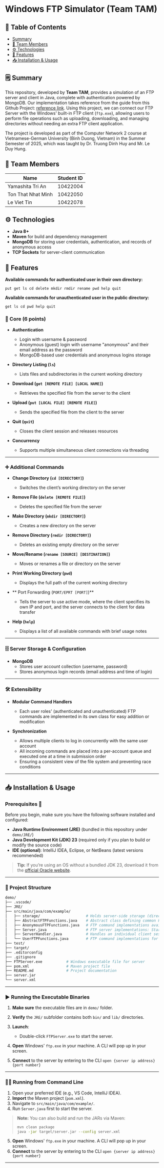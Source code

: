 # Windows FTP Simulator (Team TAM)

## 📑 Table of Contents
- [Summary](#summary)  
- [👥 Team Members](#-team-members)  
- [⚙️ Technologies](#️-technologies)  
- [🚀 Features](#-features)  
- [📥 Installation & Usage](#-installation--usage)  

## 🗒️ Summary

This repository, developed by **Team TAM**, provides a simulation of an FTP server and client in Java, complete with authentication powered by MongoDB. Our implementation takes reference from the guide from this Github Project: [reference link](https://github.com/pReya/ftpServer.git). Using this project, we can connect our FTP Server with the Windows' built-in FTP client (`ftp.exe`), allowing users to perform file operations such as uploading, downloading, and managing directories without needing an extra FTP client application.

The project is developed as part of the Computer Network 2 course at Vietnamese-German University (Binh Duong, Vietnam) in the Summer Semester of 2025, which was taught by Dr. Truong Dinh Huy and Mr. Le Duy Hung.

## 👥 Team Members

| Name           | Student ID                     |
|----------------|--------------------------------|
| Yamashita Tri An       | 10422004           |
| Ton That Nhat Minh       | 10422050           |
| Le Viet Tin       | 10422078           |

## ⚙️ Technologies

- **Java 8+**  
- **Maven** for build and dependency management  
- **MongoDB** for storing user credentials, authentication, and records of anonymous access  
- **TCP Sockets** for server-client communication  

## 🚀 Features

**Available commands for authenticated user in their own directory:** 

`put get ls cd delete mkdir rmdir rename pwd help quit`

**Available commands for unauthenticated user in the public directory:** 

`get ls cd pwd help quit`

### 🎯 Core (6 points)

- **Authentication**  
  - Login with username & password  
  - Anonymous (guest) login with username "anonymous" and their email address as the password
  - MongoDB-based user credentials and anonymous logins storage

- **Directory Listing (`ls`)**  
  - Lists files and subdirectories in the current working directory  

- **Download (`get [REMOTE FILE] [LOCAL NAME]`)**  
  - Retrieves the specified file from the server to the client  

- **Upload (`put [LOCAL FILE] [REMOTE FILE]`)**  
  - Sends the specified file from the client to the server  

- **Quit (`quit`)**  
  - Closes the client session and releases resources  

- **Concurrency**  
  - Supports multiple simultaneous client connections via threading  

---

### ➕ Additional Commands

- **Change Directory (`cd [DIRECTORY]`)**  
  - Switches the client’s working directory on the server  

- **Remove File (`delete [REMOTE FILE]`)**  
  - Deletes the specified file from the server  

- **Make Directory (`mkdir [DIRECTORY]`)**  
  - Creates a new directory on the server  

- **Remove Directory (`rmdir [DIRECTORY]`)**  
  - Deletes an existing empty directory on the server  

- **Move/Rename (`rename [SOURCE] [DESTINATION]`)**  
  - Moves or renames a file or directory on the server  

- **Print Working Directory (`pwd`)**  
  - Displays the full path of the current working directory  

- ** Port Forwarding (`PORT/EPRT [PORT]`)**  
  - Tells the server to use active mode, where the client specifies its own IP and port, and the server connects to the client for data transfer

- **Help (`help`)**  
  - Displays a list of all available commands with brief usage notes  

---

### 🗄️ Server Storage & Configuration

- **MongoDB**  
  - Stores user account collection (username, password)
  - Stores anonymous login records (email address and time of login)

---

### 🛠️ Extensibility

- **Modular Command Handlers**  
  - Each user roles' (authenticated and unauthenticated) FTP commands are implemented in its own class for easy addition or modification  

- **Synchronization**
  - Allows multiple clients to log in concurrently with the same user account
  - All incoming commands are placed into a per-account queue and executed one at a time in submission order
  - Ensuring a consistent view of the file system and preventing race conditions

--- 

## 📥 Installation & Usage

### Prerequisites 🔧

Before you begin, make sure you have the following software installed and configured:

* **Java Runtime Environment (JRE)** (bundled in this repository under `demo/JRE/`)
* **Java Development Kit (JDK) 23** (required only if you plan to build or modify the source code)
* **IDE (optional)**: IntelliJ IDEA, Eclipse, or NetBeans (latest versions recommended)

> **Tip:** If you’re using an OS without a bundled JDK 23, download it from the [official Oracle website](https://www.oracle.com/java/technologies/downloads/#jdk23).

---

### 📁 Project Structure

```bash
demo/
├── .vscode/                
├── JRE/                    
├── src/main/java/com/example/
│   ├── storage/                     # Holds server-side storage (directories and files)
│   ├── AbstractFTPFunctions.java    # Abstract class defining common FTP commands and utility methods for unauthenticated and authenticated users
│   ├── AnonymousFTPFunctions.java   # FTP command implementations available to unauthenticated (anonymous) users
│   ├── Server.java                  # FTP server implementations: Starts the FTP server, listens for new client connections
│   ├── ServerHandler.java           # Handles an individual client session: authentication, command parsing, and response
│   └── UserFTPFunctions.java        # FTP command implementations for authenticated users
├── test/                  
├── target/                 
├── .editorconfig           
├── .gitignore              
├── FTPServer.exe           # Windows executable file for server
├── pom.xml                 # Maven project file
├── README.md               # Project documentation
├── server.jar             
└── server.xml            
```

---

### ▶️ Running the Executable Binaries

1. **Make sure** the executable files are in `demo/` folder.
2. **Verify** the `JRE/` subfolder contains both `bin/` and `lib/` directories.
3. **Launch**:

   * Double-click `FTPServer.exe` to start the server.
4. **Open** Windows' `ftp.exe` in your machine. A CLI will pop up in your screen.
5. **Connect** to the server by entering to the CLI `open {server ip address} {port number}`
---

### 🧑‍💻 Running from Command Line

1. Open your preferred IDE (e.g., VS Code, IntelliJ IDEA).
2. **Import** the Maven project (`pom.xml`).
3. Navigate to `src/main/java/com/example/`.
4. Run `Server.java` first to start the server.

> **Note:** You can also build and run the JARs via Maven:
>
> ```bash
> mvn clean package
> java -jar target/server.jar --config server.xml
> ```
5. **Open** Windows' `ftp.exe` in your machine. A CLI will pop up in your screen.
6. **Connect** to the server by entering to the CLI `open {server ip address} {port number}`
---

